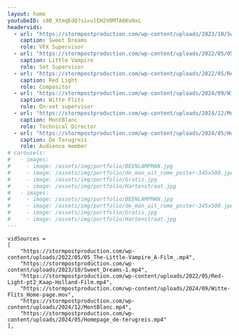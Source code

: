 ```yaml
---
layout: home
youtubeID: s8B_XtmqEdQ?si=ulEH2V0MTA0KvHxL
headervids:
  - url: "https://stormpostproduction.com/wp-content/uploads/2023/10/Sweet_Dreams-1.mp4"
    caption: Sweet Dreams
    role: VFX Supervisor
  - url: "https://stormpostproduction.com/wp-content/uploads/2022/05/05_The-Little-Vampire_A-Film_.mp4"
    caption: Little Vampire
    role: Set Supervisor
  - url: "https://stormpostproduction.com/wp-content/uploads/2022/05/Red-Light-pt2_Kaap-Holland-Film.mp4"
    caption: Red Light
    role: Compositor
  - url: "https://stormpostproduction.com/wp-content/uploads/2024/09/Witte-Flits_Home-page.mov"
    caption: Witte Flits
    role: On-set supervisor
  - url: "https://stormpostproduction.com/wp-content/uploads/2024/12/MontBlanc.mp4"
    caption: MontBlanc
    role: Technical Director
  - url: "https://stormpostproduction.com/wp-content/uploads/2024/05/Homepage_de-terugreis.mp4"
    caption: De Terugreis
    role: Audience member
# carousels:
#   - images: 
#     - image: /assets/img/portfolio/BEENLAMPMAN.jpg
#     - image: /assets/img/portfolio/de_man_uit_rome_poster-345x500.jpeg
#     - image: /assets/img/portfolio/Gratis.jpg
#     - image: /assets/img/portfolio/Hartenstraat.jpg
#   - images: 
#     - image: /assets/img/portfolio/BEENLAMPMAN.jpg
#     - image: /assets/img/portfolio/de_man_uit_rome_poster-345x500.jpeg
#     - image: /assets/img/portfolio/Gratis.jpg
#     - image: /assets/img/portfolio/Hartenstraat.jpg
---
```

    vidSources =
    [
		"https://stormpostproduction.com/wp-content/uploads/2022/05/05_The-Little-Vampire_A-Film_.mp4",
		"https://stormpostproduction.com/wp-content/uploads/2023/10/Sweet_Dreams-1.mp4",
		"https://stormpostproduction.com/wp-content/uploads/2022/05/Red-Light-pt2_Kaap-Holland-Film.mp4",
		"https://stormpostproduction.com/wp-content/uploads/2024/09/Witte-Flits_Home-page.mov",
		"https://stormpostproduction.com/wp-content/uploads/2024/12/MontBlanc.mp4",
		"https://stormpostproduction.com/wp-content/uploads/2024/05/Homepage_de-terugreis.mp4"
    ],